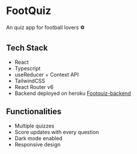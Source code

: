 # FootQuiz
An quiz app for football lovers ⚽

## Tech Stack
- React
- Typescript
- useReducer + Context API
- TailwindCSS
- React Router v6
- Backend deployed on heroku [Footquiz-backend](https://github.com/RajYeola/Footquiz-backend)

## Functionalities
- Multiple quizzes
- Score updates with every question
- Dark mode enabled
- Responsive design
